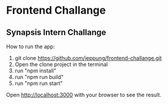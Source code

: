
# Frontend Challange
## Synapsis Intern Challange

How to run the app:

1. git clone https://github.com/jeppung/frontend-challange.git
2. Open the clone project in the terminal
3. run "npm install"
4. run "npm run build"
5. run "npm run start"

Open [http://localhost:3000](http://localhost:3000) with your browser to see the result.